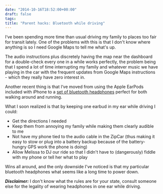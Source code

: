```yaml
---
date: "2014-10-16T18:52:00+00:00"
draft: false
tags: 
title: "Parent hacks: Bluetooth while driving"
---
```

I‘ve been spending more time than usual driving my family to places too fair for transit lately. One of the problems with this is that I don't know where anything is so I need Google Maps to tell me what's up.

The audio instructions plus discretely having the map near the dashboard for a double-check every one in a while works perfectly, the problem being that I spend a lot of time interrupting my family and whatever music we have playing in the car with the frequent updates from Google Maps instructions - which they really have zero interest in.

Another recent thing is that I‘ve moved from using the Apple EarPods included with iPhone to a [set of bluetooth headphones](http://www.amazon.com/dp/B00AIRUOI8/?tag=hypotheticalp-20) perfect for both walking around and running.

What I soon realized is that by keeping one earbud in my ear while driving I could:

* Get the directions I needed
* Keep them from annoying my family while making them clearly audible to me
* Not have my phone tied to the audio cable in the ZipCar (thus making it easy to stow or plug into a battery backup because of the battery-hungry GPS work the phone is doing)
* Allow Melissa to DJ our ride so that I didn't have to (dangerously) fiddle with my phone or tell her what to play

Wins all around, and the only downside I've noticed is that my particular bluetooth headphones what seems like a long time to power down.



***Disclaimer:*** I don't know what the rules are for your state, consult someone else for the legality of wearing headphones in one ear while driving.

